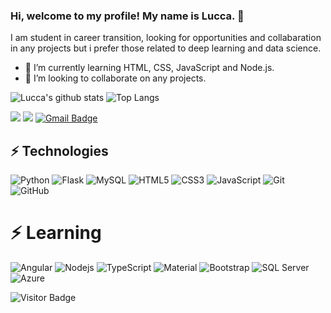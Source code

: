 

### Hi, welcome to my profile! My name is Lucca. 👋
I am student in career transition, looking for opportunities and collabaration in any projects but i prefer those related to deep learning and data science.
- 🔭 I’m currently learning HTML, CSS, JavaScript and Node.js.
- 🤝 I’m looking to collaborate on any projects. 

![Lucca's github stats](https://github-readme-stats.vercel.app/api?username=lucca-schramm&count_private=true&show_icons=true&theme=radical)
![Top Langs](https://github-readme-stats.vercel.app/api/top-langs/?username=lucca-schramm&theme=blue-green)

[<img src="https://img.shields.io/badge/linkedin-%230077B5.svg?&style=for-the-badge&logo=linkedin&logoColor=white" />](https://www.linkedin.com/in/lucca-schramm/) [<img src = "https://img.shields.io/badge/instagram-%23E4405F.svg?&style=for-the-badge&logo=instagram&logoColor=white">](https://www.instagram.com/luccaschramm/)
[![Gmail Badge](https://img.shields.io/badge/-Gmail-D14836?style=for-the-badge&logo=Gmail&logoColor=white&link=mailto:luccascho@gmail.com)](mailto:luccascho@gmail.com)

## ⚡ Technologies

![Python](https://img.shields.io/badge/Python-3776AB?style=for-the-badge&logo=python&logoColor=white)
![Flask](https://img.shields.io/badge/Flask-000000?style=for-the-badge&logo=flask&logoColor=white)
![MySQL](https://img.shields.io/badge/MySQL-00000F?style=for-the-badge&logo=mysql&logoColor=white)
![HTML5](https://img.shields.io/badge/HTML-239120?style=for-the-badge&logo=html5&logoColor=white)
![CSS3](https://img.shields.io/badge/CSS-239120?&style=for-the-badge&logo=css3&logoColor=white)
![JavaScript](https://img.shields.io/badge/JavaScript-323330?style=for-the-badge&logo=javascript&logoColor=F7DF1E)
![Git](https://img.shields.io/badge/GIT-E44C30?style=for-the-badge&logo=git&logoColor=white)
![GitHub](https://img.shields.io/badge/GitHub-100000?style=for-the-badge&logo=github&logoColor=white)

# ⚡ Learning

![Angular](https://img.shields.io/badge/Angular-DD0031?style=for-the-badge&logo=angular&logoColor=white)
![Nodejs](https://img.shields.io/badge/Node.js-43853D?style=for-the-badge&logo=node.js&logoColor=white)
![TypeScript](https://img.shields.io/badge/TypeScript-007ACC?style=for-the-badge&logo=typescript&logoColor=white)
![Material](https://img.shields.io/badge/Material--UI-0081CB?style=for-the-badge&logo=material-ui&logoColor=white)
![Bootstrap](https://img.shields.io/badge/Bootstrap-563D7C?style=for-the-badge&logo=bootstrap&logoColor=white)
![SQL Server](https://img.shields.io/badge/Microsoft_SQL_Server-CC2927?style=for-the-badge&logo=microsoft-sql-server&logoColor=white)
![Azure](https://img.shields.io/badge/Microsoft_Azure-0089D6?style=for-the-badge&logo=microsoft-azure&logoColor=white)


![Visitor Badge](https://visitor-badge.laobi.icu/badge?page_id=lucca-schramm.lucca-schramm)
